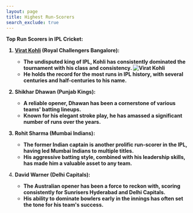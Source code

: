 ```yaml
---
layout: page 
title: Highest Run-Scorers
search_exclude: true
---
```


<b>Top Run Scorers in IPL Cricket:


1. <a href ="https://www.espncricinfo.com/cricketers/virat-kohli-253802">Virat Kohli</a> (Royal Challengers Bangalore): 
   * The undisputed king of IPL, Kohli has consistently dominated the tournament with his class and consistency. <img src="https://brightcove.iplt20.com/output/input/6353724999112-1718526347.jpg" alt="Virat Kohli">
   * He holds the record for the most runs in IPL history, with several centuries and half-centuries to his name. 

2. Shikhar Dhawan (Punjab Kings):
   * A reliable opener, Dhawan has been a cornerstone of various teams' batting lineups. 
   * Known for his elegant stroke play, he has amassed a significant number of runs over the years. 

3. Rohit Sharma (Mumbai Indians):
   * The former Indian captain is another prolific run-scorer in the IPL, having led Mumbai Indians to multiple titles. 
   * His aggressive batting style, combined with his leadership skills, has made him a valuable asset to any team.

4. David Warner (Delhi Capitals):
   * The Australian opener has been a force to reckon with, scoring consistently for Sunrisers Hyderabad and Delhi Capitals. 
   * His ability to dominate bowlers early in the innings has often set the tone for his team's success. </b>

